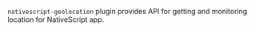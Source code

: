 `nativescript-geolocation` plugin provides API for getting and monitoring location for NativeScript app.
